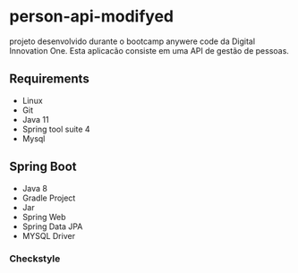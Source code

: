 # person-api-modifyed
 projeto desenvolvido durante o bootcamp anywere code da Digital Innovation One. Esta aplicacão consiste em uma API de gestão de pessoas.

## Requirements

* Linux
* Git
* Java 11
* Spring tool suite 4
* Mysql

## Spring Boot

+ Java 8
+ Gradle Project
+ Jar
+ Spring Web
+ Spring Data JPA
+ MYSQL Driver

### Checkstyle


